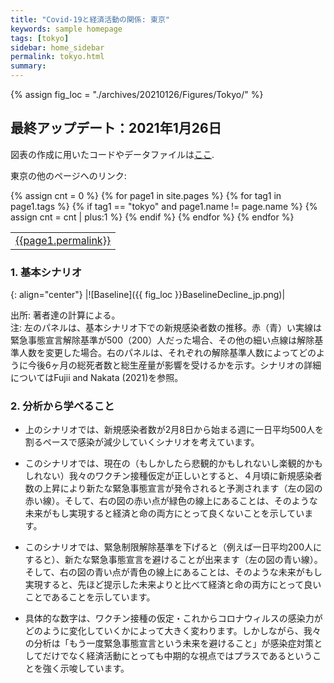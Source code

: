 ```yaml
---
title: "Covid-19と経済活動の関係: 東京"
keywords: sample homepage
tags: [tokyo]
sidebar: home_sidebar
permalink: tokyo.html
summary:
---
```


{% assign fig_loc = "./archives/20210126/Figures/Tokyo/" %}

## 最終アップデート：2021年1月26日

図表の作成に用いたコードやデータファイルは[ここ](https://github.com/Covid19OutputJapan/Covid19OutputJapan.github.io/tree/main/archives/).

東京の他のページへのリンク:
<table>
<tr>
{% assign cnt = 0 %}
{% for page1 in site.pages %}
    {% for tag1 in page1.tags %}
        {% if tag1 == "tokyo" and page1.name != page.name %}
            <td><a href="{{page1.url | remove: "/" }}">{{page1.permalink}}</a></td>
            {% assign cnt = cnt | plus:1 %}
        {% endif %}
<!--
        {% if cnt == 1 %}
            <td>here</td>
            {% assign cnt = 0 %}
        {% endif %}
-->
    {% endfor %}
{% endfor %}
</tr>
</table>

### 1. 基本シナリオ

{: align="center"}
|![Baseline]({{ fig_loc }}BaselineDecline_jp.png)|

出所: 著者達の計算による。<br>
注: 左のパネルは、基本シナリオ下での新規感染者数の推移。赤（青）い実線は緊急事態宣言解除基準が500（200）人だった場合、その他の細い点線は解除基準人数を変更した場合。右のパネルは、それぞれの解除基準人数によってどのように今後6ヶ月の総死者数と総生産量が影響を受けるかを示す。シナリオの詳細についてはFujii and Nakata (2021)を参照。

### 2. 分析から学べること

- 上のシナリオでは、新規感染者数が2月8日から始まる週に一日平均500人を割るペースで感染が減少していくシナリオを考えています。

- このシナリオでは、現在の（もしかしたら悲観的かもしれないし楽観的かもしれない）我々のワクチン接種仮定が正しいとすると、４月頃に新規感染者数の上昇により新たな緊急事態宣言が発令されると予測されます（左の図の赤い線）。そして、右の図の赤い点が緑色の線上にあることは、そのような未来がもし実現すると経済と命の両方にとって良くないことを示しています。

- このシナリオでは、緊急制限解除基準を下げると（例えば一日平均200人にすると）、新たな緊急事態宣言を避けることが出来ます（左の図の青い線）。そして、右の図の青い点が青色の線上にあることは、そのような未来がもし実現すると、先ほど提示した未来よりと比べて経済と命の両方にとって良いことであることを示しています。

- 具体的な数字は、ワクチン接種の仮定・これからコロナウィルスの感染力がどのように変化していくかによって大きく変わります。しかしながら、我々の分析は「もう一度緊急事態宣言という未来を避けること」が感染症対策としてだけでなく経済活動にとっても中期的な視点ではプラスであるということを強く示唆しています。

<!--
### 2. 早期感染収束シナリオ

{: align="center"}
|![Rapid]({{ fig_loc }}RapidDecline.png)|

出所: 著者達の計算による。<br>
注: 左のパネルは、早期感染収束シナリオ下での新規感染者数の推移。赤い実線は緊急事態宣言解除基準が500人だった場合、その他の細い点線は解除基準人数を変更した場合。右のパネルは、それぞれの解除基準人数によってどのように今後6ヶ月の総死者数と総生産量が影響を受けるかを示す。シナリオの詳細についてはFujii and Nakata (2021)を参照。

### 3. 感染収束長期化シナリオ

{: align="center"}
|![Gradual]({{ fig_loc }}GradualDecline_jp.png)|

出所: 著者達の計算による。<br>
注: 左のパネルは、感染収束長期化シナリオ下での新規感染者数の推移。赤い実線は緊急事態宣言解除基準が500人だった場合、その他の細い点線は解除基準人数を変更した場合。右のパネルは、それぞれの解除基準人数によってどのように今後6ヶ月の総死者数と総生産量が影響を受けるかを示す。シナリオの詳細についてはFujii and Nakata (2021)を参照。

### 4. 3つのシナリオを同時に

{: align="center"}
|![All]({{ fig_loc }}ThreeScenariosDecline.png)|

出所: 著者達の計算による。<br>
注: 左パネル・右パネル両者とも、上の3つの図で見せているものを一つにまとめたもの。
-->
